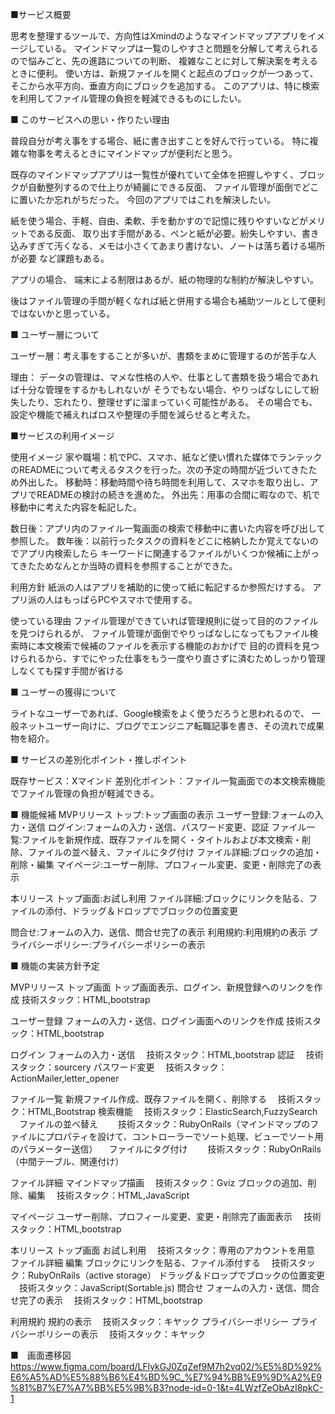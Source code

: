 ■サービス概要

思考を整理するツールで、方向性はXmindのようなマインドマップアプリをイメージしている。
マインドマップは一覧のしやすさと問題を分解して考えられるので悩みごと、先の進路についての判断、
複雑なことに対して解決案を考えるときに便利。
使い方は、新規ファイルを開くと起点のブロックが一つあって、そこから水平方向、垂直方向にブロックを追加する。
このアプリは、特に検索を利用してファイル管理の負担を軽減できるものにしたい。

■ このサービスへの思い・作りたい理由

普段自分が考え事をする場合、紙に書き出すことを好んで行っている。
特に複雑な物事を考えるときにマインドマップが便利だと思う。

既存のマインドマップアプリは一覧性が優れていて全体を把握しやすく、ブロックが自動整列するので仕上りが綺麗にできる反面、
ファイル管理が面倒でどこに置いたか忘れがちだった。
今回のアプリではこれを解決したい。

紙を使う場合、手軽、自由、柔軟、手を動かすので記憶に残りやすいなどがメリットである反面、
取り出す手間がある、ペンと紙が必要。紛失しやすい、書き込みすぎて汚くなる、メモは小さくてあまり書けない、ノートは落ち着ける場所が必要
など課題もある。

アプリの場合、
端末による制限はあるが、紙の物理的な制約が解決しやすい。

後はファイル管理の手間が軽くなれば紙と併用する場合も補助ツールとして便利ではないかと思っている。

■ ユーザー層について

ユーザー層：考え事をすることが多いが、書類をまめに管理するのが苦手な人

理由：
データの管理は、マメな性格の人や、仕事として書類を扱う場合であれば十分な管理をするかもしれないが
そうでもない場合、やりっぱなしにして紛失したり、忘れたり、整理せずに溜まっていく可能性がある。
その場合でも、設定や機能で補えればロスや整理の手間を減らせると考えた。

■サービスの利用イメージ

使用イメージ
家や職場：机でPC、スマホ、紙など使い慣れた媒体でランテックのREADMEについて考えるタスクを行った。次の予定の時間が近づいてきたため外出した。
移動時：移動時間や待ち時間を利用して、スマホを取り出し、アプリでREADMEの検討の続きを進めた。
外出先：用事の合間に暇なので、机で移動中に考えた内容を転記した。

数日後：アプリ内のファイル一覧画面の検索で移動中に書いた内容を呼び出して参照した。
数年後：以前行ったタスクの資料をどこに格納したか覚えてないのでアプリ内検索したら
キーワードに関連するファイルがいくつか候補に上がってきたためなんとか当時の資料を参照することができた。

利用方針
紙派の人はアプリを補助的に使って紙に転記するか参照だけする。
アプリ派の人はもっぱらPCやスマホで使用する。

使っている理由
ファイル管理ができていれば管理規則に従って目的のファイルを見つけられるが、
ファイル管理が面倒でやりっぱなしになってもファイル検索時に本文検索で候補のファイルを表示する機能のおかげで
目的の資料を見つけられるから、すでにやった仕事をもう一度やり直さずに済むためしっかり管理しなくても探す手間が省ける

■ ユーザーの獲得について

ライトなユーザーであれば、Google検索をよく使うだろうと思われるので、
一般ネットユーザー向けに、ブログでエンジニア転職記事を書き、その流れで成果物を紹介。

■ サービスの差別化ポイント・推しポイント

既存サービス：Xマインド
差別化ポイント：ファイル一覧画面での本文検索機能でファイル管理の負担が軽減できる。

■ 機能候補
MVPリリース
 トップ:トップ画面の表示
 ユーザー登録:フォームの入力・送信
 ログイン:フォームの入力・送信、パスワード変更、認証
 ファイル一覧:ファイルを新規作成、既存ファイルを開く・タイトルおよび本文検索・削除、ファイルの並べ替え、ファイルにタグ付け
 ファイル詳細:ブロックの追加・削除・編集
 マイページ:ユーザー削除、プロフィール変更、変更・削除完了の表示


本リリース
 トップ画面:お試し利用
 ファイル詳細:ブロックにリンクを貼る、ファイルの添付、ドラッグ＆ドロップでブロックの位置変更
  
 問合せ:フォームの入力、送信、問合せ完了の表示
 利用規約:利用規約の表示
 プライバシーポリシー:プライバシーポリシーの表示
 


■ 機能の実装方針予定

MVPリリース
  トップ画面
    トップ画面表示、ログイン、新規登録へのリンクを作成
      技術スタック：HTML,bootstrap

  ユーザー登録
    フォームの入力・送信、ログイン画面へのリンクを作成
      技術スタック：HTML,bootstrap

  ログイン
    フォームの入力・送信
    　技術スタック：HTML,bootstrap
    認証
    　技術スタック：sourcery
    パスワード変更
    　技術スタック：ActionMailer,letter_opener

  ファイル一覧
    新規ファイル作成、既存ファイルを開く、削除する
    　技術スタック：HTML,Bootstrap
    検索機能
    　技術スタック：ElasticSearch,FuzzySearch
  　ファイルの並べ替え
  　　技術スタック：RubyOnRails（マインドマップのファイルにプロパティを設けて、コントローラーでソート処理、ビューでソート用のパラメーター送信）
  　ファイルにタグ付け
  　　技術スタック：RubyOnRails（中間テーブル、関連付け）

  ファイル詳細
    マインドマップ描画
    　技術スタック：Gviz
    ブロックの追加、削除、編集
    　技術スタック：HTML,JavaScript

  マイページ
    ユーザー削除、プロフィール変更、変更・削除完了画面表示
    　技術スタック：HTML,bootstrap

本リリース
  トップ画面
    お試し利用
    　技術スタック：専用のアカウントを用意
  ファイル詳細
    編集
      ブロックにリンクを貼る、ファイル添付する
      　技術スタック：RubyOnRails（active storage）
      ドラッグ＆ドロップでブロックの位置変更
      　技術スタック：JavaScript(Sortable.js)
  問合せ
    フォームの入力・送信、問合せ完了の表示
    　技術スタック：HTML,bootstrap
    
  利用規約
    規約の表示
    　技術スタック：キヤック
  プライバシーポリシー
    プライバシーポリシーの表示
    　技術スタック：キヤック


■　画面遷移図
https://www.figma.com/board/LFlykGJ0ZqZef9M7h2vq02/%E5%8D%92%E6%A5%AD%E5%88%B6%E4%BD%9C_%E7%94%BB%E9%9D%A2%E9%81%B7%E7%A7%BB%E5%9B%B3?node-id=0-1&t=4LWzfZeObAzI8pkC-1
